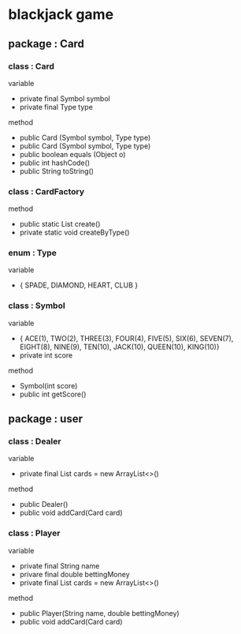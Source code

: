 # blackjack game
## package : Card
### class : Card
variable
- private final Symbol symbol
- private final Type type
	
method
- public Card (Symbol symbol, Type type)
- public Card (Symbol symbol, Type type)
- public boolean equals (Object o)
- public int hashCode()
- public String toString()

### class : CardFactory
method
- public static List<Card> create()
- private static void createByType()
	
### enum : Type
variable
- { SPADE, DIAMOND, HEART, CLUB }

### class : Symbol
variable
- { ACE(1), TWO(2), THREE(3), FOUR(4), FIVE(5), SIX(6),
		 SEVEN(7), EIGHT(8), NINE(9), TEN(10), JACK(10), QUEEN(10), KING(10)}
- private int score
	
method
- Symbol(int score)
- public int getScore()
	
## package : user
### class : Dealer
variable
- private final List<Card> cards  = new ArrayList<>()
	
method
- public Dealer()
- public void addCard(Card card)

### class : Player
variable
- private final String name
- privare final double bettingMoney
- private final List<Card> cards = new ArrayList<>()
	
method
- public Player(String name, double bettingMoney)
- public void addCard(Card card)
